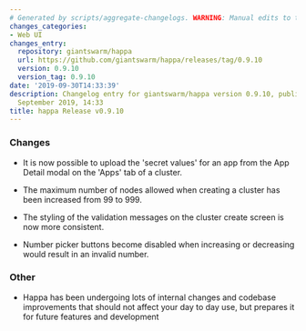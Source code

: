 ```yaml
---
# Generated by scripts/aggregate-changelogs. WARNING: Manual edits to this files will be overwritten.
changes_categories:
- Web UI
changes_entry:
  repository: giantswarm/happa
  url: https://github.com/giantswarm/happa/releases/tag/0.9.10
  version: 0.9.10
  version_tag: 0.9.10
date: '2019-09-30T14:33:39'
description: Changelog entry for giantswarm/happa version 0.9.10, published on 30
  September 2019, 14:33
title: happa Release v0.9.10
---
```


### Changes
- It is now possible to upload the 'secret values' for an app from the App Detail modal on the 'Apps' tab of a cluster. 

- The maximum number of nodes allowed when creating a cluster has been increased from 99 to 999.

- The styling of the validation messages on the cluster create screen is now more consistent.

- Number picker buttons become disabled when increasing or decreasing would result in an invalid number.

### Other
- Happa has been undergoing lots of internal changes and codebase improvements that should not affect your day to day use, but prepares it for future features and development
